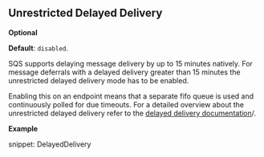 ## Unrestricted Delayed Delivery 

**Optional**

**Default**: `disabled`.
 
SQS supports delaying message delivery by up to 15 minutes natively. For message deferrals with a delayed delivery greater than 15 minutes the unrestricted delayed delivery mode has to be enabled.

Enabling this on an endpoint means that a separate fifo queue is used and continuously polled for due timeouts. For a detailed overview about the unrestricted delayed delivery refer to the [delayed delivery documentation](/transports/sqs/delayed-delivery)/.

**Example**

snippet: DelayedDelivery
